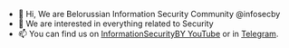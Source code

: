 - 👋 Hi, We are Belorussian Information Security Community @infosecby
- 👀 We are interested in everything related to Security
- 📫 You can find us on <a href='https://www.youtube.com/c/InformationSecurityBY'>InformationSecurityBY YouTube</a> or in <a href="https://t.me/infosecby">Telegram</a>.

<!---
infosecby/infosecby is a ✨ special ✨ repository because its `README.md` (this file) appears on your GitHub profile.
You can click the Preview link to take a look at your changes.
--->
